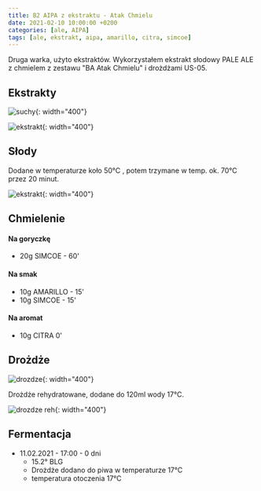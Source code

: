 ```yaml
---
title: B2 AIPA z ekstraktu - Atak Chmielu
date: 2021-02-10 10:00:00 +0200
categories: [ale, AIPA]
tags: [ale, ekstrakt, aipa, amarillo, citra, simcoe]
---
```


Druga warka, użyto ekstraktów. Wykorzystałem ekstrakt słodowy PALE ALE z chmielem z zestawu "BA Atak Chmielu" i drożdżami US-05.

## Ekstrakty

![suchy](/assets/posts/02_2021/ekstrakt1.jpg){: width="400"}

![ekstrakt](/assets/posts/02_2021/ekstrakt2.jpg){: width="400"}

## Słody

Dodane w temperaturze koło 50°C , potem trzymane w temp. ok. 70°C przez 20 minut.

![ekstrakt](/assets/posts/02_2021/slody.jpg){: width="400"}

## Chmielenie

#### Na goryczkę

- 20g SIMCOE - 60'

#### Na smak

- 10g AMARILLO - 15'
- 10g SIMCOE - 15'

#### Na aromat

- 10g CITRA 0'

## Drożdże

![drozdze](/assets/posts/01_2021/01_drozdze.jpg){: width="400"}

Drożdże rehydratowane, dodane do 120ml wody 17°C.

![drozdze reh](/assets/posts/02_2021/01_drozdze_reh.jpg){: width="400"}


## Fermentacja

* 11.02.2021 - 17:00 - 0 dni
  - 15.2° BLG
  - Drożdże dodano do piwa w temperaturze 17°C
  - temperatura otoczenia 17°C



